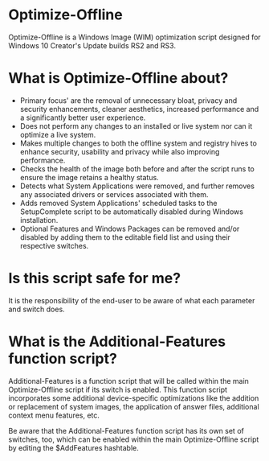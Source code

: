 # Optimize-Offline
Optimize-Offline is a Windows Image (WIM) optimization script designed for Windows 10 Creator's Update builds RS2 and RS3.

# What is Optimize-Offline about?
- Primary focus' are the removal of unnecessary bloat, privacy and security enhancements, cleaner aesthetics, increased performance and a significantly better user experience.
- Does not perform any changes to an installed or live system nor can it optimize a live system.
- Makes multiple changes to both the offline system and registry hives to enhance security, usability and privacy while also improving performance.
- Checks the health of the image both before and after the script runs to ensure the image retains a healthy status.
- Detects what System Applications were removed, and further removes any associated drivers or services associated with them.
- Adds removed System Applications' scheduled tasks to the SetupComplete script to be automatically disabled during Windows installation.
- Optional Features and Windows Packages can be removed and/or disabled by adding them to the editable field list and using their respective switches.

# Is this script safe for me?
It is the responsibility of the end-user to be aware of what each parameter and switch does.

# What is the Additional-Features function script?
Additional-Features is a function script that will be called within the main Optimize-Offline script if its switch is enabled.  This function script incorporates some additional device-specific optimizations like the addition or replacement of system images, the application of answer files, additional context menu features, etc.

Be aware that the Additional-Features function script has its own set of switches, too, which can be enabled within the main Optimize-Offline script by editing the $AddFeatures hashtable.
